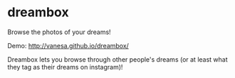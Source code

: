 # dreambox
Browse the photos of your dreams!

Demo: http://vanesa.github.io/dreambox/

Dreambox lets you browse through other people's dreams (or at least what they tag as their dreams on instagram)!
